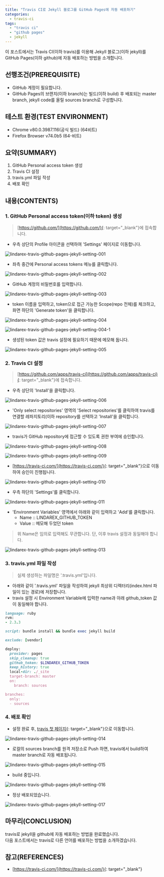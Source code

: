 ```yaml
---
title: "Travis CI로 Jekyll 블로그를 GitHub Pages에 자동 배포하기"
categories: 
  - travis-ci
tags: 
  - "travis ci"
  - "github pages"
  - jekyll
---
```



이 포스트에서는 Travis CI(이하 travis)를 이용해 Jekyll 블로그(이하 jekyll)를 GitHub Pages(이하 github)에 자동 배포하는 방법을 소개합니다.


## 선행조건(PREREQUISITE)
- GitHub 계정이 필요합니다.
- GitHub Pages의 브랜치(이하 branch)는 빌드(이하 build) 후 배포되는 master branch, jekyll code를 올릴 sources branch로 구성합니다.

## 테스트 환경(TEST ENVIRONMENT)
- Chrome v80.0.3987.116(공식 빌드) (64비트)
- Firefox Browser v74.0b5 (64-비트)


## 요약(SUMMARY)
1. GitHub Personal access token 생성
2. Travis CI 설정
3. travis.yml 파일 작성
4. 배포 확인


## 내용(CONTENTS)
### 1. GitHub Personal access token(이하 token) 생성
> [https://github.com/](https://github.com/){: target="_blank"}에 접속합니다.

- 우측 상단의 Profile 아이콘을 선택하여 'Settings' 페이지로 이동합니다.

![lindarex-travis-github-pages-jekyll-setting-001]

- 좌측 중간에 Personal access tokens 메뉴를 클릭합니다.

![lindarex-travis-github-pages-jekyll-setting-002]

- GitHub 계정의 비밀번호를 입력합니다.

![lindarex-travis-github-pages-jekyll-setting-003]

- token 이름을 입력하고, token으로 접근 가능한 Scope(repo 전체)를 체크하고, 화면 하단의 'Generate token'을 클릭합니다.

![lindarex-travis-github-pages-jekyll-setting-004]

![lindarex-travis-github-pages-jekyll-setting-004-1]

- 생성된 token 값은 travis 설정에 필요하기 때문에 메모해 둡니다.

![lindarex-travis-github-pages-jekyll-setting-005]

### 2. Travis CI 설정

> [https://github.com/apps/travis-ci](https://github.com/apps/travis-ci){: target="_blank"}에 접속합니다.

- 우측 상단의 'Install'을 클릭합니다.

![lindarex-travis-github-pages-jekyll-setting-006]

- 'Only select repositories' 영역의 'Select repositories'를 클릭하여 travis를 연결할 레파지토리(이하 repository를 선택하고 'Install'을 클릭합니다.

![lindarex-travis-github-pages-jekyll-setting-007]

- travis가 GitHub repository에 접근할 수 있도록 권한 부여에 승인합니다.

![lindarex-travis-github-pages-jekyll-setting-008]

![lindarex-travis-github-pages-jekyll-setting-009]

- [https://travis-ci.com/](https://travis-ci.com/){: target="_blank"}으로 이동하여 승인이 진행됩니다.

![lindarex-travis-github-pages-jekyll-setting-010]

- 우측 하단의 'Settings'를 클릭합니다.

![lindarex-travis-github-pages-jekyll-setting-011]

- 'Environment Variables' 영역에서 아래와 같이 입력하고 'Add'를 클릭합니다.
    + Name :: LINDAREX_GITHUB_TOKEN
    + Value :: 메모해 두었던 token

> 위 Name은 임의로 입력해도 무관합니다. 단, 이후 travis 설정과 동일해야 합니다.

![lindarex-travis-github-pages-jekyll-setting-013]

### 3. travis.yml 파일 작성

> 실제 생성하는 파일명은 '.travis.yml'입니다.

- 아래와 같이 '.travis.yml' 파일을 작성하여 jekyll 최상위 디렉터리(index.html 파일이 있는 경로)에 저장합니다.
- travis 설정 시 Environment Variable에 입력한 name과 아래 github_token 값이 동일해야 합니다.

```ruby
language: ruby
rvm:
- 2.3.3

script: bundle install && bundle exec jekyll build

exclude: [vendor]

deploy:
  provider: pages
  skip_cleanup: true
  github_token: $LINDAREX_GITHUB_TOKEN
  keep_history: true
  local-dir: ./_site
  target-branch: master
  on:
    branch: sources

branches:
  only:
  - sources

```

### 4. 배포 확인

- 설정 완료 후, [travis 첫 페이지](https://travis-ci.com/){: target="_blank"}으로 이동합니다.

![lindarex-travis-github-pages-jekyll-setting-014]

- 로컬의 sources branch를 원격 저장소로 Push 하면, travis에서 build하여 master branch로 자동 배포됩니다.

![lindarex-travis-github-pages-jekyll-setting-015]

- build 중입니다.

![lindarex-travis-github-pages-jekyll-setting-016]

- 정상 배포되었습니다.

![lindarex-travis-github-pages-jekyll-setting-017]


## 마무리(CONCLUSION)
travis로 jekyll을 github에 자동 배포하는 방법을 완료했습니다. <br />
다음 포스트에서는 travis로 다른 언어를 배포하는 방법을 소개하겠습니다.


## 참고(REFERENCES)
- [https://travis-ci.com/](https://travis-ci.com/){: target="_blank"}


[lindarex-travis-github-pages-jekyll-setting-001]:/assets/images/2020-02-21-travis-github-pages-jekyll-setting/lindarex-travis-github-pages-jekyll-setting-001.png
[lindarex-travis-github-pages-jekyll-setting-002]:/assets/images/2020-02-21-travis-github-pages-jekyll-setting/lindarex-travis-github-pages-jekyll-setting-002.png
[lindarex-travis-github-pages-jekyll-setting-003]:/assets/images/2020-02-21-travis-github-pages-jekyll-setting/lindarex-travis-github-pages-jekyll-setting-003.png
[lindarex-travis-github-pages-jekyll-setting-004]:/assets/images/2020-02-21-travis-github-pages-jekyll-setting/lindarex-travis-github-pages-jekyll-setting-004.png
[lindarex-travis-github-pages-jekyll-setting-004-1]:/assets/images/2020-02-21-travis-github-pages-jekyll-setting/lindarex-travis-github-pages-jekyll-setting-004-1.png
[lindarex-travis-github-pages-jekyll-setting-005]:/assets/images/2020-02-21-travis-github-pages-jekyll-setting/lindarex-travis-github-pages-jekyll-setting-005.png
[lindarex-travis-github-pages-jekyll-setting-006]:/assets/images/2020-02-21-travis-github-pages-jekyll-setting/lindarex-travis-github-pages-jekyll-setting-006.png
[lindarex-travis-github-pages-jekyll-setting-007]:/assets/images/2020-02-21-travis-github-pages-jekyll-setting/lindarex-travis-github-pages-jekyll-setting-007.png
[lindarex-travis-github-pages-jekyll-setting-008]:/assets/images/2020-02-21-travis-github-pages-jekyll-setting/lindarex-travis-github-pages-jekyll-setting-008.png
[lindarex-travis-github-pages-jekyll-setting-009]:/assets/images/2020-02-21-travis-github-pages-jekyll-setting/lindarex-travis-github-pages-jekyll-setting-009.png
[lindarex-travis-github-pages-jekyll-setting-010]:/assets/images/2020-02-21-travis-github-pages-jekyll-setting/lindarex-travis-github-pages-jekyll-setting-010.png
[lindarex-travis-github-pages-jekyll-setting-011]:/assets/images/2020-02-21-travis-github-pages-jekyll-setting/lindarex-travis-github-pages-jekyll-setting-011.png
[lindarex-travis-github-pages-jekyll-setting-013]:/assets/images/2020-02-21-travis-github-pages-jekyll-setting/lindarex-travis-github-pages-jekyll-setting-013.png
[lindarex-travis-github-pages-jekyll-setting-014]:/assets/images/2020-02-21-travis-github-pages-jekyll-setting/lindarex-travis-github-pages-jekyll-setting-014.png
[lindarex-travis-github-pages-jekyll-setting-015]:/assets/images/2020-02-21-travis-github-pages-jekyll-setting/lindarex-travis-github-pages-jekyll-setting-015.png
[lindarex-travis-github-pages-jekyll-setting-016]:/assets/images/2020-02-21-travis-github-pages-jekyll-setting/lindarex-travis-github-pages-jekyll-setting-016.png
[lindarex-travis-github-pages-jekyll-setting-017]:/assets/images/2020-02-21-travis-github-pages-jekyll-setting/lindarex-travis-github-pages-jekyll-setting-017.png

